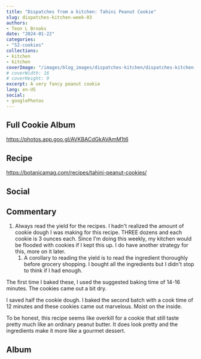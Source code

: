 ```yaml
---
title: "Dispatches from a kitchen: Tahini Peanut Cookie"
slug: dispatches-kitchen-week-03
authors:
- Teon L Brooks
date: "2024-01-22"
categories:
- "52-cookies"
collections:
- kitchen
- kitchen
coverImage: "/images/blog_images/dispatches-kitchen/dispatches-kitchen-week-03.jpg"
# coverWidth: 16
# coverHeight: 9
excerpt: A very fancy peanut cookie
lang: en-US
social:
- googlePhotos
---
```

<script> import Callout from '$lib/components/Callout.svelte'; </script>

<Callout>
<h2>Full Cookie Album</h2>

<https://photos.app.goo.gl/AVKBACdGkAVAmM1t6>
</Callout>

## Recipe

<https://botanicamag.com/recipes/tahini-peanut-cookies/>

## Social

<div>
  <span id="teonbrooks.com-3kjl6djrz222b"></span>
  <script async src="https://assets.bluesky.lol/js/b1.js" data-handle="teonbrooks.com" data-skeet="3kjl6djrz222b" ></script>
</div>

## Commentary

1. Always read the yield for the recipes. I hadn't realized the amount of cookie dough I was making for this recipe. THREE dozens and each cookie is 3 ounces each. Since I'm doing this weekly, my kitchen would be flooded with cookies if I kept this up. I do have another strategy for this, more on it later.
   1. A corollary to reading the yield is to read the ingredient thoroughly before grocery shopping. I bought all the ingredients but I didn't stop to think if I had enough.


The first time I baked these, I used the suggested baking time of 14-16 minutes. The cookies came out a bit dry.

I saved half the cookie dough. I baked the second batch with a cook time of 12 minutes and these cookies came out marvelous. Moist on the inside.

To be honest, this recipe seems like overkill for a cookie that still taste pretty much like an ordinary peanut butter. It does look pretty and the ingredients make it more like a gourmet dessert.

## Album

<!-- <script src="https://cdn.jsdelivr.net/npm/publicalbum@latest/embed-ui.min.js" async></script>
<div class="pa-carousel-widget" style="width:100%; height:480px; display:none;"
  data-link="https://photos.app.goo.gl/AVKBACdGkAVAmM1t6"
  data-title="Dispatches from the kitchen: 52 Week Cookie Challenge 🍪"
  data-description="129 new items added to shared album">
  <object data="https://lh3.googleusercontent.com/pw/ABLVV85fcSP3oDECyXNCKWOU6kPHmo9ux7vtNxlIvgzTK6lnNXcissNYfDuzKSsibfAUmMAogHkAWP6d2OPgM2esDEwVJLgLQu9ucU33SAQOQWTfwEjGXeDd=w1920-h1080"></object>
  <object data="https://lh3.googleusercontent.com/pw/ABLVV874sZjgIIfX-4lGU-z4JCc2DrtZsS95ToyL0Pc6L_D8C3hcjRgxZ60hNiaRMVrQCzUIlLHERdXGgv16K77n4AkVcqKppDm-kSB6y__8sapV5hsreE4m=w1920-h1080"></object>
  <object data="https://lh3.googleusercontent.com/pw/ABLVV86RnQR2IYVkrQb8JcMkqm35YzeqrHGPKF22AJ-N9qNfbm1juAJRwbElzjSOKUVrb77MxRy3p6m3DMeKdraDGccQDdGYM3S8rA3qndiDNKOym_UxPY-m=w1920-h1080"></object>
  <object data="https://lh3.googleusercontent.com/pw/ABLVV87tEhw0ryEVrMy9eDyS546ixnMblZ0IJm7wLRO2gN_iHmMmc2F3emyqCnJheqtbQ6ixiXUzcZqIClq3Rxuv7mgTLkXWafqzSm5NRT7On1tb8LAYbNyl=w1920-h1080"></object>
  <object data="https://lh3.googleusercontent.com/pw/ABLVV87QnjeHhx7y2wM1MMjB8P9KXeDW1-3d8c2dg1kzeHj7voRMaKBZQ6hDwonuzRRUMvTkKxgcnRWe9cPpX6iVf3ASj6xiqQ7Q7VJjVxZ2OXnrEhlbgJ2A=w1920-h1080"></object>
  <object data="https://lh3.googleusercontent.com/pw/ABLVV8440Evep54ZQpgq_Td_aYLlVI5KYlxJwJ6QrPW758ITM6Uaes8ZAbFYMKi34HgaO9mPzPwX8V-cdWwl0fBz3XKxFyOmrRBuyIcrob00JNiBz7WfK2uM=w1920-h1080"></object>
  <object data="https://lh3.googleusercontent.com/pw/ABLVV86lsdBSS7LQDjI2w4FHv1uBMzHustlqok6zI6TFpEt6qNYmn-y0pUqXcDsyl_DrBTWAczEo8ta-uOm5LXFUTUMddGukM9C4HIKiWep5dAnzS1lMC9HL=w1920-h1080"></object>
  <object data="https://lh3.googleusercontent.com/pw/ABLVV86gYA4GY25acNGbey7x7NSfrdMCVb2KtnpOZNVGZneyyllLsoDFVAzgomRgP-U8LE3tzrN8JUqgk3g-eETUZo-kaZTXQrsYfHy62BroAc4iDlj2WM6f=w1920-h1080"></object>
  <object data="https://lh3.googleusercontent.com/pw/ABLVV8513hgbqm3Gx2U531QSSP3flDyTtiIfXkuF27dggu6sttmw_yxnK8PNCVoGo6C3qjJOWgJzqj1l9MTTfZYa-BbRXdx3KIG40VRDrflu5XKdixfB4NpL=w1920-h1080"></object>
  <object data="https://lh3.googleusercontent.com/pw/ABLVV845Wns6dC-XttkXXaZ0Sd0F_wzXXFC-8YsJYa89jii3OQwJzjDS0ON7IoGlo0GP1exxg0JW3JX-RrzABUo2Ce0OTU5-4gfBK1JfENTx-j4Z7y2qzVU8=w1920-h1080"></object>
  <object data="https://lh3.googleusercontent.com/pw/ABLVV86025gDNTc5ZnstPSipMwh8nr2_zd5ofVrOy7pUWm8yY6MdOJPaYUMWz4J8fCiKkcCT5NaXfkiCoAOuMeOyoTVlg_F7JQ2RlmWO6p84vVNhZv1543SM=w1920-h1080"></object>
  <object data="https://lh3.googleusercontent.com/pw/ABLVV84WcaNZPTJtl4rVJ6RE2LgVnXT5bDUvmDJ8h8qT0K-c5jLoV84yTRJbxX9nyoOmf9mM1uPgZrEGQcouwKMsSMgicPAnTnX1y-z_P3KntZzuB8O3Lp_e=w1920-h1080"></object>
  <object data="https://lh3.googleusercontent.com/pw/ABLVV84mOdkMsztBs0gLP6S4e0eMWq9PwAtJSVWmgjJBCnq-JLPKUf6639f1QdvBbgRvURznnGzqAXhZ-i-SxHfUkyYSt7gifqF5D7ongIGdxUN_HJwm_y79=w1920-h1080"></object>
  <object data="https://lh3.googleusercontent.com/pw/ABLVV87VE8mV4DXRxbsvAZLkLPNZ4OE3e66hiSJGSI1vGvc-nBMPtPOLbPwrSLk-uxFNswvbmoxrqmae8dKmri3o6y4uw2BMAbA9tyIVe6GTaaGRFl8zm6CZ=w1920-h1080"></object>
  <object data="https://lh3.googleusercontent.com/pw/ABLVV86SrmnyOc4Grae-zEPz8JxD7XbwdB6Q7tyMDuBqa-0tKElym2J19QxtteTf7V11C44iKx4mkiKdJXqFi2llAdxJi0c8KL6Tn_BBHLN514npdOBwk3sJ=w1920-h1080"></object>
  <object data="https://lh3.googleusercontent.com/pw/ABLVV87MvOO4ipvWJPe7HeRfJjDvVlzfKsjqy0Cb_zJFklXGqAkVMFtNihmJbUwLai-Kmgdr_-uTmzvh57tmo4sedYn_Cww79OOltUq-HlmvGwMpdo2i9qM6=w1920-h1080"></object>
  <object data="https://lh3.googleusercontent.com/pw/ABLVV85krS56blQRgEK0WVYpi4PXcPQo4pQiQNpVcU3RdCD5pQNe-HDWJ7TeUZd6rF4UdMjwo---KDDPPsnd8PXYHKjowA2CwD4dLpBzP0el29YxcBDHo_sB=w1920-h1080"></object>
  <object data="https://lh3.googleusercontent.com/pw/ABLVV84msLgHfQo5Cz9K81vRCAB_YFacNfvgnrsXhC7H7HBNsWo0YF4xIYtDp1lHGpxzG1sGwgoN54_WguogmnrWNmb5qSRMhQtvyLOb2TyPX2SvYeFWkHoy=w1920-h1080"></object>
  <object data="https://lh3.googleusercontent.com/pw/ABLVV84Q1XUvp8E4P9wOG5WtbJix5e8EIHQ1D_b08opnvNzU9l15JPhkjLM1UbN_9KBv17KFD5KUtHeMNLBf8PcGgruk0smrI6yxia5DW8Gk0ozWo3Kf8_0T=w1920-h1080"></object>
  <object data="https://lh3.googleusercontent.com/pw/ABLVV87utKIXZjc1LC305yItK3NRetet4Y6vvxzOO8Cj_CuR8A5ERX2fYO2fFJiX_6CP9z6sQp7sCChBPFlGVuTILBaC8tcUbSRI0bbBXoGlOcE2meMaXiUH=w1920-h1080"></object>
  <object data="https://lh3.googleusercontent.com/pw/ABLVV87wboRd54MBzXfsz1qnga012ztjVgGXDfRg9LwYKXLHSypQdLzB8Uz3mXrVI73LgUVAuz24L75EaRcpvSZ_9PVyo91lnYKXC2kH3E8d8ctvBIekHWYQ=w1920-h1080"></object>
  <object data="https://lh3.googleusercontent.com/pw/ABLVV86ZLLJHtBu3j76EPQsxmQ8sfhEtadiA7_rJ290q5O1y4FuiAzRdV7cnrHAwLpqmWk_dHjoPEfpS9TqQfM6Ld-zlaqUvhsqKvKB58DQ11_mW4_QoocdD=w1920-h1080"></object>
  <object data="https://lh3.googleusercontent.com/pw/ABLVV84U_Am4bf0-Qz8Qdjy_WtXgvIlf13l8e003yCRZDmaw_S8eQl09RxvculT38yx8K1UzfjTfk-Mf6otIMnbCuExOTqaPGhXR_lLsqKFf8xW4EzBl9DRC=w1920-h1080"></object>
  <object data="https://lh3.googleusercontent.com/pw/ABLVV85j2V5gfkgdmNnkqOkkzwJvRuUMR8xAsxSA2DOqumpiwi2quXJKfGkCwa6Xtf-51YZ4cI-33mO2C5yaikqS3ut8RWNwXHfKk_Aa_rgrVKUfciluJ7HB=w1920-h1080"></object>
  <object data="https://lh3.googleusercontent.com/pw/ABLVV87r4egE-p7U-SoohhliQtsRvqF6kuCeNrih1fDoDsmP86i8ApGRUNdzxSX6195lK-NKEnJgjXMvdAYAmmHqLDoLhKnhx22hVQbmlT6UwZVLc3ZxvoNO=w1920-h1080"></object>
  <object data="https://lh3.googleusercontent.com/pw/ABLVV847L8c1-7XnoeCFLRPtauUW1GylStPjGHcYSINhck3eRpGjljTdsxK74pCHx9KZ53uZ2qb5fTHxL8xElSHQNiosod3janbshdD_lalFgO3XrLbhjkFG=w1920-h1080"></object>
  <object data="https://lh3.googleusercontent.com/pw/ABLVV85HZhbzBMCxA5cdGtjS80ckXyfQ3hyTIyto6qbymHQvpjFwYs257Q461aKxAsVUG-xl2o5c0LL5ZxTCBNLcx4FD8RbX_0B7CxWTcNQ-NpxsNpKRwI21=w1920-h1080"></object>
  <object data="https://lh3.googleusercontent.com/pw/ABLVV87bq3bC7XbccV9QlhWayj5fAViDHKX737WDjgODo-B6dnXm-KHZHdQEhzqNdrEEVkRlCycPNoOAiwtoHPrtSA5jV8qI04IHgjOVxIFAygU3H-K67DkF=w1920-h1080"></object>
  <object data="https://lh3.googleusercontent.com/pw/ABLVV8466tvhBPfcjP5oYUF7WXkzzN_M7KF4h6E3Ve5iBsz0iSblGyi8vuPQMz-Rc_9hTMaIK-MCOTuTlYsPWXbXKLr0QQZ-bseUTGOAwo4nkUd3K1G-z9RQ=w1920-h1080"></object>
  <object data="https://lh3.googleusercontent.com/pw/ABLVV85l3pR-ME7Vds-0OJ7h7Mxm2zb9XIR7Hw0Oq_NZX0SGqQJxQNVPNJi8nm23cwB2ygXMF3cz102_Ez8hGEh5jnGYZ_FQihRz_XLOYdIjnpqFAZyB7GyD=w1920-h1080"></object>
  <object data="https://lh3.googleusercontent.com/pw/ABLVV85gxQeXM-QYRTwzYULQ4HPbWPmdAH7TycCPiB3ILJTN5DT1HCrV36U8brm_S2-3MQL34R05tKKhSk_brXNfWaQiOte25XIHufmTgvz_5B3xNagIcM6c=w1920-h1080"></object>
  <object data="https://lh3.googleusercontent.com/pw/ABLVV86nACXssQquBcnZ1muvbzpPSZdA1gMHyx7LrfkBCBO0jS_jvz-FRj4QqomPpuXufPwI6TkyfzAfrtGliZM5p8mFs6Uexfs3ERq6-s_cFnJCsrJp2q3b=w1920-h1080"></object>
  <object data="https://lh3.googleusercontent.com/pw/ABLVV879rY9qSgALLw-V3T5ATaO7T70PRfw6UBuDsjSjRqkn04L59gR2matbATgp1Puq2-mHlXD9VIuXdPNkENXnshBYKy8_RD2nI2IIrWF1HPIsMliLIU7f=w1920-h1080"></object>
  <object data="https://lh3.googleusercontent.com/pw/ABLVV874v3L4tC8YONvyO3woQgmRc0gFwfYw2H0Vhyj6mjmRS80d36SGYQSHHORrSVwWFluNlEZHmwZaWMo7Wn3_lkoSbOLAqJU71H_S6_SRinX1K8MGgYA-=w1920-h1080"></object>
  <object data="https://lh3.googleusercontent.com/pw/ABLVV84lI_aGABgO-8sQPt5ROpvjFpZztB5JGU9GzM4nyUlXNHOKfLhOFKX8XdnsCc7AY7z-IVwvZEhQ_mCSWskQ8Le4cDnoK1Eqoq8UGCT8Qv3JmPMddmeJ=w1920-h1080"></object>
  <object data="https://lh3.googleusercontent.com/pw/ABLVV844btUCj7hOzo67ZhNzc0eP5CoxVV-shIFJNczbqi1h66yV58QWTBiCtbQywUnN7-NHGiur6-fpUi3xw6miYzXHzgvh5KeHGuT6MQnNbBOZ0LAmsdEc=w1920-h1080"></object>
  <object data="https://lh3.googleusercontent.com/pw/ABLVV87OWXy-6RY_MT66W5xZm1p5lwxye_cU-zXpyGreOSsbDvk93S-VpUng4CzOguom3ipP0WWKvI_t-JtkvlssZkFZmOfH2afS8mvXDBL-_RI5t2rEsp9n=w1920-h1080"></object>
  <object data="https://lh3.googleusercontent.com/pw/ABLVV86aKgPWUra3TU96eEJazWc_49Jo_asSiQNydlqC56dy_mwt_JEc7q239HPBNIdoHkw1RUeXb4h7AZOxGsqHkcADrAYedJ1bBJvq2AxeoL4mwCDb3MEh=w1920-h1080"></object>
  <object data="https://lh3.googleusercontent.com/pw/ABLVV87COrj_LWp6n6XEORSVqT-k8a3sWuJ7E61G7Ys2NHJJAaO2Iq86jJyUnv-2QYWk0nPejEs4aZF7ev_CYNZSt_xXEiXWAoWQ0jZHbmbLMRBWLLXNdVDr=w1920-h1080"></object>
  <object data="https://lh3.googleusercontent.com/pw/ABLVV84qDC3qFuYDrTEOl-KBo-ba2IKvYX9Uzy4LqRv8qAc72J1CODXppWZHcS-zQIP-sLu_pqro3asJUvLwc2kWR_FXruT0Eg3B7v_qV573Oo3MNrsvAOIh=w1920-h1080"></object>
  <object data="https://lh3.googleusercontent.com/pw/ABLVV86DqGCyrEMf-PSUM7dxreqWnXiFRyanI3aHi17bg1-sTXWKy8T_9VHoazPsoOiC-MhwiZ3A9lWQZkclcWrx-DOzgHonEfZkWzp6UWqxLNhQ6m38cBsv=w1920-h1080"></object>
  
</div> -->
